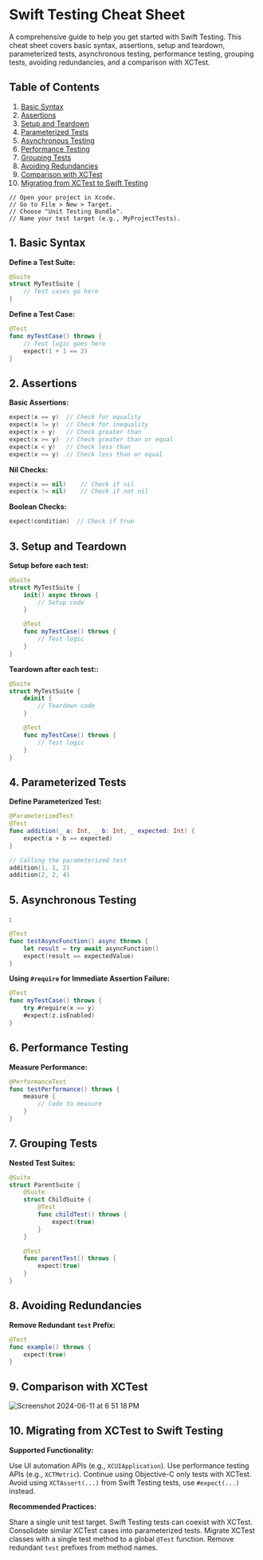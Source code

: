 # Swift Testing Cheat Sheet

A comprehensive guide to help you get started with Swift Testing. This cheat sheet covers basic syntax, assertions, setup and teardown, parameterized tests, asynchronous testing, performance testing, grouping tests, avoiding redundancies, and a comparison with XCTest.

## Table of Contents

1. [Basic Syntax](#1-basic-syntax)
2. [Assertions](#2-assertions)
3. [Setup and Teardown](#3-setup-and-teardown)
4. [Parameterized Tests](#4-parameterized-tests)
5. [Asynchronous Testing](#5-asynchronous-testing)
6. [Performance Testing](#6-performance-testing)
7. [Grouping Tests](#7-grouping-tests)
8. [Avoiding Redundancies](#8-avoiding-redundancies)
9. [Comparison with XCTest](#9-comparison-with-xctest)
10. [Migrating from XCTest to Swift Testing](#10-migrating-from-xctest-to-swift-testing)
```
// Open your project in Xcode.
// Go to File > New > Target.
// Choose "Unit Testing Bundle".
// Name your test target (e.g., MyProjectTests).
```
## 1. Basic Syntax

**Define a Test Suite:**
``` swift
@Suite
struct MyTestSuite {
    // Test cases go here
}
```
**Define a Test Case:**

``` swift
@Test
func myTestCase() throws {
    // Test logic goes here
    expect(1 + 1 == 2)
}
```

## 2. Assertions
**Basic Assertions:**
``` swift
expect(x == y)  // Check for equality
expect(x != y)  // Check for inequality
expect(x > y)   // Check greater than
expect(x >= y)  // Check greater than or equal
expect(x < y)   // Check less than
expect(x <= y)  // Check less than or equal
```

**Nil Checks:**
``` swift
expect(x == nil)    // Check if nil
expect(x != nil)    // Check if not nil

```

**Boolean Checks:**
``` swift
expect(condition)  // Check if true
```

## 3. Setup and Teardown
**Setup before each test:**
``` swift
@Suite
struct MyTestSuite {
    init() async throws {
        // Setup code
    }

    @Test
    func myTestCase() throws {
        // Test logic
    }
}

```

**Teardown after each test::**
``` swift
@Suite
struct MyTestSuite {
    deinit {
        // Teardown code
    }

    @Test
    func myTestCase() throws {
        // Test logic
    }
}
```

## 4. Parameterized Tests
**Define Parameterized Test:**
``` swift
@ParameterizedTest
@Test
func addition(_ a: Int, _ b: Int, _ expected: Int) {
    expect(a + b == expected)
}

// Calling the parameterized test
addition(1, 1, 2)
addition(2, 2, 4)
```

## 5. Asynchronous Testing
**:**
``` swift
@Test
func testAsyncFunction() async throws {
    let result = try await asyncFunction()
    expect(result == expectedValue)
}
```

**Using ```#require``` for Immediate Assertion Failure:**
``` swift
@Test
func myTestCase() throws {
    try #require(x == y)
    #expect(z.isEnabled)
}
```

## 6. Performance Testing
**Measure Performance:**
``` swift
@PerformanceTest
func testPerformance() throws {
    measure {
        // Code to measure
    }
}
```

## 7. Grouping Tests
**Nested Test Suites:**
``` swift
@Suite
struct ParentSuite {
    @Suite
    struct ChildSuite {
        @Test
        func childTest() throws {
            expect(true)
        }
    }

    @Test
    func parentTest() throws {
        expect(true)
    }
}
```

## 8. Avoiding Redundancies
**Remove Redundant `test` Prefix:**
``` swift
@Test
func example() throws {
    expect(true)
}
```

## 9. Comparison with XCTest
![Screenshot 2024-06-11 at 6 51 18 PM](https://github.com/nazmulkp/Swift-Testing-Cheat-Sheet/assets/8841075/431c90b0-1922-4af9-8ca1-a3d7d2cb973b)

## 10. Migrating from XCTest to Swift Testing
**Supported Functionality:**

Use UI automation APIs (e.g., ```XCUIApplication```).
Use performance testing APIs (e.g., ```XCTMetric```).
Continue using Objective-C only tests with XCTest.
Avoid using ```XCTAssert(...)``` from Swift Testing tests, use ```#expect(...)``` instead.

**Recommended Practices:**

Share a single unit test target.
Swift Testing tests can coexist with XCTest.
Consolidate similar XCTest cases into parameterized tests.
Migrate XCTest classes with a single test method to a global ```@Test``` function.
Remove redundant ```test``` prefixes from method names.

